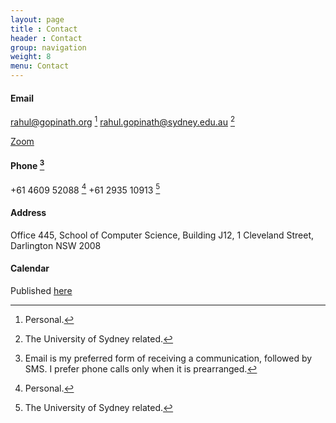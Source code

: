 ```yaml
---
layout: page
title : Contact
header : Contact
group: navigation
weight: 8
menu: Contact
---
```


#### Email
rahul@gopinath.org [^personal]
rahul.gopinath@sydney.edu.au [^unisydney]  

[Zoom](https://uni-sydney.zoom.us/my/rahulgopinath)


#### Phone [^note]

+61 4609 52088 [^personal]
+61 2935 10913 [^unisydney]

<!--+49 (159) 013-63611 [^personal]  
+49 (681) 302-70989 [^cispa]  -->

#### Address
<!--CISPA Helmholtz Center for Information Security  
Stuhlsatzenhaus 5, Saarland Informatics Campus  
66123 Saarbrücken, Germany  
<p/>  -->

Office 445, School of Computer Science, Building J12,
1 Cleveland Street,
Darlington NSW 2008

#### Calendar

Published
[here](https://outlook.office365.com/calendar/published/fc67aa5d51784de69e3b998875dfa71a@sydney.edu.au/f628c9a3c6284a46bc91035555cc330417936987815253932396/calendar.html)

[^note]: Email is my preferred form of receiving a communication, followed by SMS. I prefer phone calls only when it is prearranged.
[^personal]: Personal.
[^unisydney]: The University of Sydney related.
